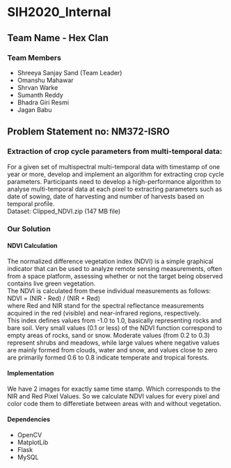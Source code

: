 # SIH2020_Internal

## Team Name - Hex Clan
### Team Members
- Shreeya Sanjay Sand (Team Leader)<br/>
- Omanshu Mahawar<br/>
- Shrvan Warke<br/>
- Sumanth Reddy<br/>
- Bhadra Giri Resmi<br/>
- Jagan Babu<br/>

## Problem Statement no: NM372-ISRO
### Extraction of crop cycle parameters from multi-temporal data:
For a given set of multispectral multi-temporal data with timestamp of one year or more, develop and implement an algorithm for extracting crop cycle parameters. Participants need to develop a high-performance algorithm to analyse multi-temporal data at each pixel to extracting parameters such as date of sowing, date of harvesting and number of harvests based on temporal profile.<br/>
Dataset: Clipped_NDVI.zip (147 MB file)<br/>


### Our Solution
#### NDVI Calculation
The normalized difference vegetation index (NDVI) is a simple graphical indicator that can be used to analyze remote sensing measurements, often from a space platform, assessing whether or not the target being observed contains live green vegetation.<br/>
The NDVI is calculated from these individual measurements as follows:<br/>
NDVI = (NIR - Red) / (NIR + Red)<br/>
where Red and NIR stand for the spectral reflectance measurements acquired in the red (visible) and near-infrared regions, respectively.<br/>
This index defines values from -1.0 to 1.0, basically representing rocks and bare soil. Very small values (0.1 or less) of the NDVI function correspond to empty areas of rocks, sand or snow. Moderate values (from 0.2 to 0.3) represent shrubs and meadows, while large values where negative values are mainly formed from clouds, water and snow, and values close to zero are primarily formed 0.6 to 0.8 indicate temperate and tropical forests.
#### Implementation
We have 2 images for exactly same time stamp. Which corresponds to the NIR and Red Pixel Values. So we calculate NDVI values for every pixel and color code them to differetiate between areas with and without vegetation.
#### Dependencies
- OpenCV
- MatplotLib
- Flask
- MySQL
